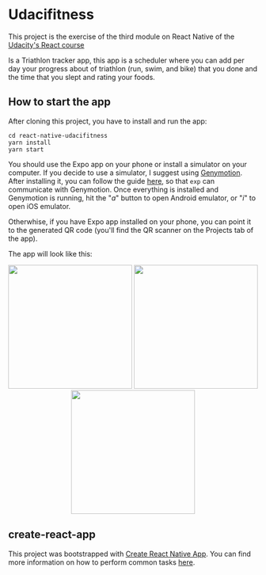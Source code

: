 # Udacifitness

This project is the exercise of the third module on React Native of the [Udacity's React course](https://br.udacity.com/course/react-nanodegree--nd019)

Is a Triathlon tracker app, this app is a scheduler where you can add per day your progress about of triathlon (run, swim, and bike) that you done and the time that you slept and rating your foods.

## How to start the app

After cloning this project, you have to install and run the app:
```
cd react-native-udacifitness
yarn install
yarn start
```

You should use the Expo app on your phone or install a simulator on your computer. If you decide to use a simulator, I suggest using [Genymotion](https://www.genymotion.com/fun-zone/). After installing it, you can follow the guide [here](https://docs.expo.io/versions/latest/guides/genymotion.html), so that `exp` can communicate with Genymotion. Once everything is installed and Genymotion is running, hit the "_a_" button to open Android emulator, or "_i_" to open iOS emulator.

Otherwhise, if you have Expo app installed on your phone, you can point it to the generated QR code (you'll find the QR scanner on the Projects tab of the app).

The app will look like this:

<p align="center">
    <img src="https://user-images.githubusercontent.com/12154623/35476234-26fa3004-038b-11e8-8657-3a3eb3ca4c53.png" width=250 >
    <img src="https://user-images.githubusercontent.com/12154623/35476240-43d5a99c-038b-11e8-9a6d-3d6d5a4a2c39.png" width=250 >
    <img src="https://user-images.githubusercontent.com/12154623/35476250-646dcf68-038b-11e8-823e-545dc75ff564.png" width=250 >
</p> 

## create-react-app

This project was bootstrapped with [Create React Native App](https://github.com/react-community/create-react-native-app). You can find more information on how to perform common tasks [here](https://github.com/react-community/create-react-native-app/blob/master/react-native-scripts/template/README.md).